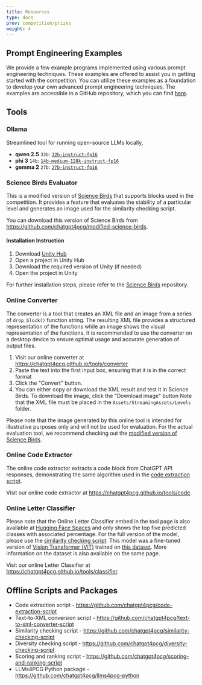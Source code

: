 ```yaml
---
title: Resources
type: docs
prev: competition/prizes
weight: 4
---
```


## Prompt Engineering Examples

We provide a few example programs implemented using various prompt engineering techniques. These examples are offered to assist you in getting started with the competition. You can utilize these examples as a foundation to develop your own advanced prompt engineering techniques. The examples are accessible in a GitHub repository, which you can find [here](https://github.com/chatgpt4pcg/llms4pcg-pe-examples).

## Tools

### Ollama

Streamlined tool for running open-source LLMs locally,

- **qwen 2.5** `32b`: [`32b-instruct-fp16`](https://ollama.com/library/qwen2.5:32b-instruct-fp16)
- **phi 3** `14b`: [`14b-medium-128k-instruct-fp16`](https://ollama.com/library/phi3:14b-medium-128k-instruct-fp16)
- **gemma 2** `27b`: [`27b-instruct-fp16`](https://ollama.com/library/gemma2:27b-instruct-fp16)

### Science Birds Evaluator

This is a modified version of [Science Birds](https://github.com/lucasnfe/science-birds) that supports blocks used in the competition. It provides a feature that evaluates the stability of a particular level and generates an image used for the similarity checking script.

You can download this version of Science Birds from https://github.com/chatgpt4pcg/modified-science-birds.

#### Installation Instruction

1. Download [Unity Hub](https://unity.com/download)
2. Open a project in Unity Hub
3. Download the required version of Unity (if needed)
4. Open the project in Unity

For further installation steps, please refer to the [Science Birds](https://github.com/lucasnfe/science-birds) repository.

### Online Converter

The converter is a tool that creates an XML file and an image from a series of `drop_block()` function string. The resulting XML file provides a structured representation of the functions while an image shows the visual representation of the functions. It is recommended to use the converter on a desktop device to ensure optimal usage and accurate generation of output files.

1. Visit our online converter at https://chatgpt4pcg.github.io/tools/converter
2. Paste the text into the first input box, ensuring that it is in the correct format
3. Click the "Convert" button.
4. You can either copy or download the XML result and test it in Science Birds. To download the image, click the "Download image" button
   Note that the XML file must be placed in the `Assets/StreamingAssets/Levels` folder.

Please note that the image generated by this online tool is intended for illustrative purposes only and will not be used for evaluation. For the actual evaluation tool, we recommend checking out the [modified version of Science Birds](https://github.com/chatgpt4pcg/modified-science-birds).

### Online Code Extractor

The online code extractor extracts a code block from ChatGPT API responses, demonstrating the same algorithm used in the [code extraction script](https://github.com/chatgpt4pcg/code-extraction-script).

Visit our online code extractor at https://chatgpt4pcg.github.io/tools/code.

### Online Letter Classifier

Please note that the Online Letter Classifier embed in the tool page is also available at [Hugging Face Spaces](https://huggingface.co/spaces/pittawat/vit-base-uppercase-english-characters) and only shows the top five predicted classes with associated percentage. For the full version of the model, please use the [similarity checking script](https://github.com/chatgpt4pcg/similarity-checking-script). This model was a fine-tuned version of [Vision Transformer (ViT)](https://huggingface.co/google/vit-base-patch16-224-in21k) trained on [this dataset](https://huggingface.co/datasets/pittawat/uppercase-english-characters). More information on the dataset is also available on the same page.

Visit our online Letter Classifier at https://chatgpt4pcg.github.io/tools/classifier.

## Offline Scripts and Packages

- Code extraction script - https://github.com/chatgpt4pcg/code-extraction-script
- Text-to-XML conversion script - https://github.com/chatgpt4pcg/text-to-xml-converter-script
- Similarity checking script - https://github.com/chatgpt4pcg/similarity-checking-script
- Diversity checking script - https://github.com/chatgpt4pcg/diversity-checking-script
- Scoring and ranking script - https://github.com/chatgpt4pcg/scoring-and-ranking-script
- LLMs4PCG Python package - https://github.com/chatgpt4pcg/llms4pcg-python
<!-- - chatgpt4pcg npm package - https://github.com/chatgpt4pcg/chatgpt4pcg -->
